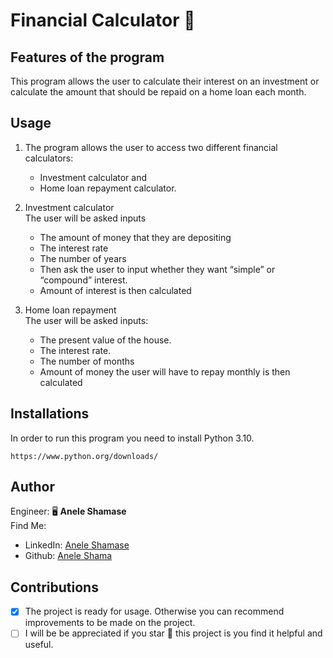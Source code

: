 # Financial Calculator 🧮

## Features of the program
This program allows the user to calculate their interest on an investment or calculate the amount that should be repaid on a home loan each month.

## Usage
1. The program allows the user to access two different financial calculators:
    * Investment calculator and
    * Home loan repayment calculator.
    
2. Investment calculator
   <br>The  user will be asked inputs
   * The amount of money that they are depositing
   * The interest rate
   * The number of years
   * Then ask the user to input whether they want “simple” or “compound” interest.
   * Amount of interest is then calculated
   
 3. Home loan repayment
    <br>The user will be asked inputs:
	  * The present value of the house.
	  * The interest rate.
	  * The number of months
	  * Amount of money the user will have to repay monthly is then calculated


## Installations
In order to run this program you need to install Python 3.10.
```
https://www.python.org/downloads/
```

## Author
Engineer:  🖥 **Anele Shamase**
<br>Find Me:
* LinkedIn: [Anele Shamase](https://www.linkedin.com/in/anele-shamase-133a73228/)
* Github: [Anele Shama](https://github.com/AneleShama)

## Contributions
* [x] The project is ready for usage. Otherwise you can recommend improvements to be made on the project.
* [ ] I will be be appreciated if you star 🌟 this project is you find it helpful and useful.
